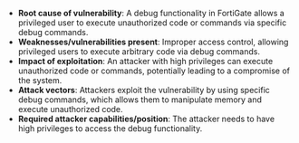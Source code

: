 - **Root cause of vulnerability**: A debug functionality in FortiGate allows a privileged user to execute unauthorized code or commands via specific debug commands.
- **Weaknesses/vulnerabilities present**: Improper access control, allowing privileged users to execute arbitrary code via debug commands.
- **Impact of exploitation**: An attacker with high privileges can execute unauthorized code or commands, potentially leading to a compromise of the system.
- **Attack vectors**:  Attackers exploit the vulnerability by using specific debug commands, which allows them to manipulate memory and execute unauthorized code.
- **Required attacker capabilities/position**: The attacker needs to have high privileges to access the debug functionality.